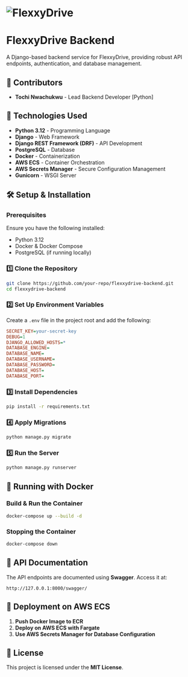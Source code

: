 # ![FlexxyDrive](https://flexxydrive.com/logo2.svg)

# FlexxyDrive Backend

A Django-based backend service for FlexxyDrive, providing robust API endpoints, authentication, and database management.

## 👥 Contributors

- **Tochi Nwachukwu** - Lead Backend Developer [Python]

## 🚀 Technologies Used

- **Python 3.12** - Programming Language
- **Django** - Web Framework
- **Django REST Framework (DRF)** - API Development
- **PostgreSQL** - Database
- **Docker** - Containerization
- **AWS ECS** - Container Orchestration
- **AWS Secrets Manager** - Secure Configuration Management
- **Gunicorn** - WSGI Server

## 🛠 Setup & Installation

### Prerequisites

Ensure you have the following installed:

- Python 3.12
- Docker & Docker Compose
- PostgreSQL (if running locally)

### 1️⃣ Clone the Repository

```bash
git clone https://github.com/your-repo/flexxydrive-backend.git
cd flexxydrive-backend
```

### 2️⃣ Set Up Environment Variables

Create a `.env` file in the project root and add the following:

```ini
SECRET_KEY=your-secret-key
DEBUG=1
DJANGO_ALLOWED_HOSTS=*
DATABASE_ENGINE=
DATABASE_NAME=
DATABASE_USERNAME=
DATABASE_PASSWORD=
DATABASE_HOST=
DATABASE_PORT=
```

### 3️⃣ Install Dependencies

```bash
pip install -r requirements.txt
```

### 4️⃣ Apply Migrations

```bash
python manage.py migrate
```

### 5️⃣ Run the Server

```bash
python manage.py runserver
```

## 🐳 Running with Docker

### Build & Run the Container

```bash
docker-compose up --build -d
```

### Stopping the Container

```bash
docker-compose down
```

## 📜 API Documentation

The API endpoints are documented using **Swagger**. Access it at:

```
http://127.0.0.1:8000/swagger/
```

## 🚀 Deployment on AWS ECS

1. **Push Docker Image to ECR**
2. **Deploy on AWS ECS with Fargate**
3. **Use AWS Secrets Manager for Database Configuration**




## 📄 License

This project is licensed under the **MIT License**.
